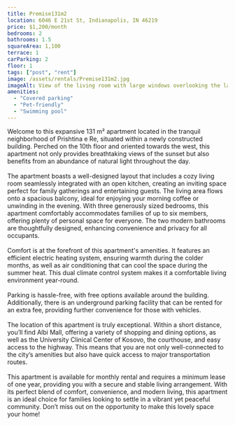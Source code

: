 ```yaml
---
title: Premise131m2
location: 6046 E 21st St, Indianapolis, IN 46219
price: $1,200/month
bedrooms: 2
bathrooms: 1.5
squareArea: 1,100
terrace: 1
carParking: 2
floor: 1
tags: ["post", "rent"]
image: /assets/rentals/Premise131m2.jpg
imageAlt: View of the living room with large windows overlooking the lake
amenities: 
  - "Covered parking"
  - "Pet-friendly"
  - "Swimming pool"
---
```


Welcome to this expansive 131 m² apartment located in the tranquil neighborhood of Prishtina e Re, situated within a newly constructed building. Perched on the 10th floor and oriented towards the west, this apartment not only provides breathtaking views of the sunset but also benefits from an abundance of natural light throughout the day.
<br><br>
The apartment boasts a well-designed layout that includes a cozy living room seamlessly integrated with an open kitchen, creating an inviting space perfect for family gatherings and entertaining guests. The living area flows onto a spacious balcony, ideal for enjoying your morning coffee or unwinding in the evening. With three generously sized bedrooms, this apartment comfortably accommodates families of up to six members, offering plenty of personal space for everyone. The two modern bathrooms are thoughtfully designed, enhancing convenience and privacy for all occupants.
<br><br>
Comfort is at the forefront of this apartment's amenities. It features an efficient electric heating system, ensuring warmth during the colder months, as well as air conditioning that can cool the space during the summer heat. This dual climate control system makes it a comfortable living environment year-round.
<br><br>
Parking is hassle-free, with free options available around the building. Additionally, there is an underground parking facility that can be rented for an extra fee, providing further convenience for those with vehicles.
<br><br>
The location of this apartment is truly exceptional. Within a short distance, you’ll find Albi Mall, offering a variety of shopping and dining options, as well as the University Clinical Center of Kosovo, the courthouse, and easy access to the highway. This means that you are not only well-connected to the city’s amenities but also have quick access to major transportation routes.
<br><br>
This apartment is available for monthly rental and requires a minimum lease of one year, providing you with a secure and stable living arrangement. With its perfect blend of comfort, convenience, and modern living, this apartment is an ideal choice for families looking to settle in a vibrant yet peaceful community. Don’t miss out on the opportunity to make this lovely space your home!